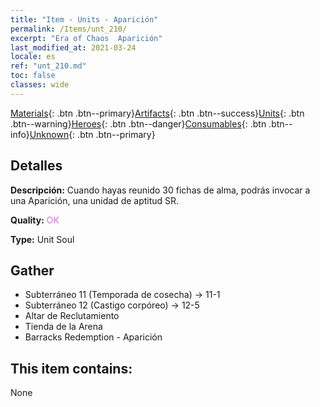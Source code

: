 ```yaml
---
title: "Item - Units - Aparición"
permalink: /Items/unt_210/
excerpt: "Era of Chaos  Aparición"
last_modified_at: 2021-03-24
locale: es
ref: "unt_210.md"
toc: false
classes: wide
---
```

 [Materials](/es/Items/){: .btn .btn--primary}[Artifacts](/es/Items/Artifacts/){: .btn .btn--success}[Units](/es/Items/Units/){: .btn .btn--warning}[Heroes](/es/Items/Heroes/){: .btn .btn--danger}[Consumables](/es/Items/Consumables/){: .btn .btn--info}[Unknown](/es/Items/Unknown/){: .btn .btn--primary}

## Detalles
 **Descripción:** Cuando hayas reunido 30 fichas de alma, podrás invocar a una Aparición, una unidad de aptitud SR.

 **Quality:** <span style="color: #DA70D6">OK</span>

 **Type:** Unit Soul

## Gather

*    Subterráneo 11 (Temporada de cosecha) -> 11-1 
*    Subterráneo 12 (Castigo corpóreo) -> 12-5 
*    Altar de Reclutamiento 
*    Tienda de la Arena 
*    Barracks Redemption - Aparición 

## This item contains:

  None

